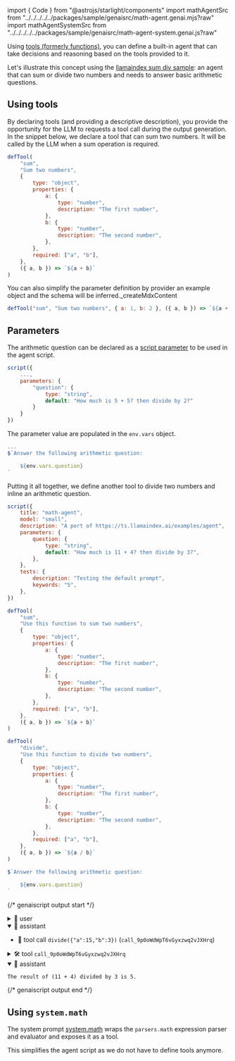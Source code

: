 import { Code } from "@astrojs/starlight/components"
import mathAgentSrc from "../../../../../packages/sample/genaisrc/math-agent.genai.mjs?raw"
import mathAgentSystemSrc from "../../../../../packages/sample/genaisrc/math-agent-system.genai.js?raw"

Using [tools (formerly functions)](/genaiscript/reference/scripts/tools),
you can define a built-in agent that can take decisions
and reasoning based on the tools provided to it.

Let's illustrate this concept using the [llamaindex sum div sample](https://ts.llamaindex.ai/examples/agent):
an agent that can sum or divide two numbers and needs to answer basic arithmetic questions.

## Using tools

By declaring tools (and providing a descriptive description), you provide the opportunity
for the LLM to requests a tool call during the output generation. In the snippet below,
we declare a tool that can sum two numbers. It will be called by the LLM when a sum operation
is required.

```js "defTool"
defTool(
    "sum",
    "Sum two numbers",
    {
        type: "object",
        properties: {
            a: {
                type: "number",
                description: "The first number",
            },
            b: {
                type: "number",
                description: "The second number",
            },
        },
        required: ["a", "b"],
    },
    ({ a, b }) => `${a + b}`
)
```

You can also simplify the parameter definition by provider an example object and the schema will be inferred.\_createMdxContent

```js "{ a: 1, b: 2 }"
defTool("sum", "Sum two numbers", { a: 1, b: 2 }, ({ a, b }) => `${a + b}`)
```

## Parameters

The arithmetic question can be declared as a [script parameter](/genaiscript/reference/scripts/variables) to be used in the agent script.

```js "parameters"
script({
    ...,
    parameters: {
        "question": {
            type: "string",
            default: "How much is 5 + 5? then divide by 2?"
        }
    }
})
```

The parameter value are populated in the `env.vars` object.

```js "env.vars.question"
...
$`Answer the following arithmetic question:

    ${env.vars.question}
`
```

Putting it all together, we define another tool to divide two numbers
and inline an arithmetic question.

```js wrap
script({
    title: "math-agent",
    model: "small",
    description: "A port of https://ts.llamaindex.ai/examples/agent",
    parameters: {
        question: {
            type: "string",
            default: "How much is 11 + 4? then divide by 3?",
        },
    },
    tests: {
        description: "Testing the default prompt",
        keywords: "5",
    },
})

defTool(
    "sum",
    "Use this function to sum two numbers",
    {
        type: "object",
        properties: {
            a: {
                type: "number",
                description: "The first number",
            },
            b: {
                type: "number",
                description: "The second number",
            },
        },
        required: ["a", "b"],
    },
    ({ a, b }) => `${a + b}`
)

defTool(
    "divide",
    "Use this function to divide two numbers",
    {
        type: "object",
        properties: {
            a: {
                type: "number",
                description: "The first number",
            },
            b: {
                type: "number",
                description: "The second number",
            },
        },
        required: ["a", "b"],
    },
    ({ a, b }) => `${a / b}`
)

$`Answer the following arithmetic question: 

    ${env.vars.question}
`
```

{/* genaiscript output start */}

<details>
<summary>👤 user</summary>

```markdown wrap
Answer the following arithmetic question:

How much is 11 + 4? then divide by 3?
```

</details>

<details open>
<summary>🤖 assistant </summary>

-   📠 tool call `divide({"a":15,"b":3})` (`call_9p0oWdWpT6vGyxzwq2vJXHrq`)

</details>

<details>
<summary>🛠️ tool <code>call_9p0oWdWpT6vGyxzwq2vJXHrq</code></summary>

```json wrap
5
```

</details>

<details open>
<summary>🤖 assistant </summary>

```markdown wrap
The result of (11 + 4) divided by 3 is 5.
```

</details>

{/* genaiscript output end */}

## Using `system.math`

The system prompt [system.math](/genaiscript/reference/scripts/system#systemmath)
wraps the `parsers.math` expression parser and evaluator and exposes it as a tool.

This simplifies the agent script as we do not have to define tools anymore.

<Code
    title="math-agent.genai.mjs"
    code={mathAgentSystemSrc}
    wrap={true}
    lang="js"
/>